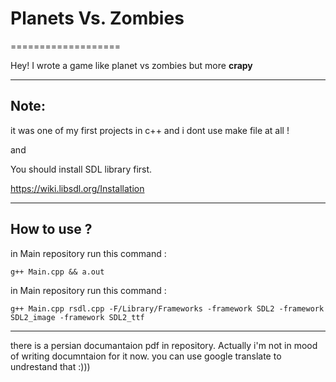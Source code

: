 # Planets Vs. Zombies
===================

Hey! I wrote a game like planet vs zombies but more **crapy**

----------

## Note: ##
it was one of my first projects in c++ and i dont use make file at all !

and 

You should install SDL library first.

https://wiki.libsdl.org/Installation

----------

## How to use ? ##
in Main repository run this command :
```
g++ Main.cpp && a.out
```

in Main repository run this command :
```
g++ Main.cpp rsdl.cpp -F/Library/Frameworks -framework SDL2 -framework SDL2_image -framework SDL2_ttf
```
----------



there is a persian documantaion pdf in repository. Actually i'm not in mood of writing documntaion for it now. you can use google translate to undrestand that :)))
